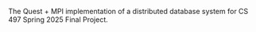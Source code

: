 The Quest + MPI implementation of a distributed database system for CS 497 Spring 2025 Final Project. 